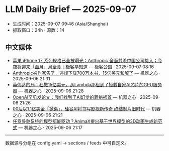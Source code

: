 # LLM Daily Brief — 2025-09-07

- 生成时间：2025-09-07 09:46 (Asia/Shanghai)
- 抓取窗口：24h · 源数：14


## 中文媒体

- [苹果 iPhone 17 系列规格已全被曝光；Anthropic 全面封杀中国公司接入；今夜将迎来「血月」月全食｜极客早知道](http://www.geekpark.net/news/353568) — 极客公园 · 2025-09-07 08:16
- [Anthropic被作家告了，违规下载700万本书，15亿美元和解了](https://www.jiqizhixin.com/articles/2025-09-06-5) — 机器之心 · 2025-09-06 21:31
- [英伟达的局：狂撒15亿美元，从Lambda那租到了搭载自家AI芯片的GPU服务器](https://www.jiqizhixin.com/articles/2025-09-06-4) — 机器之心 · 2025-09-06 21:28
- [OpenAI罕见发论文：我们找到了AI幻觉的罪魁祸首](https://www.jiqizhixin.com/articles/2025-09-06-3) — 机器之心 · 2025-09-06 21:26
- [00后以1.1亿美金「掀桌」，硅谷AI将书写影视新传奇 终结制片旧时代](https://www.jiqizhixin.com/articles/2025-09-06-2) — 机器之心 · 2025-09-06 21:21
- [任意骨骼系统的模型都能驱动？AnimaX提出基于世界模型的3D动画生成新范式](https://www.jiqizhixin.com/articles/2025-09-06) — 机器之心 · 2025-09-06 21:17

---
数据源与分组在 config.yaml → sections / feeds 中可自定义。
